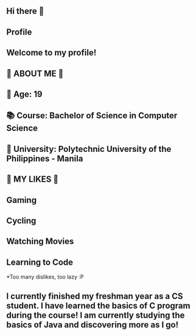 ## Hi there 👋

## Profile

## Welcome to my profile!

## 🔎 ABOUT ME 🔎
## 👨 Age: 19
## 📚 Course: Bachelor of Science in Computer Science
## 🏫 University: Polytechnic University of the Philippines - Manila

## 🙌 MY LIKES 🙌 
## Gaming
## Cycling
## Watching Movies
## Learning to Code
*Too many dislikes, too lazy :P

## I currently finished my freshman year as a CS student. I have learned the basics of C program during the course! I am currently studying the basics of Java and discovering more as I go!


<!--
**CupNoodlez/CupNoodlez** is a ✨ _special_ ✨ repository because its `README.md` (this file) appears on your GitHub profile.

Here are some ideas to get you started:

- 🔭 I’m currently working on ...
- 🌱 I’m currently learning ...
- 👯 I’m looking to collaborate on ...
- 🤔 I’m looking for help with ...
- 💬 Ask me about ...
- 📫 How to reach me: ...
- 😄 Pronouns: ...
- ⚡ Fun fact: ...
-->
